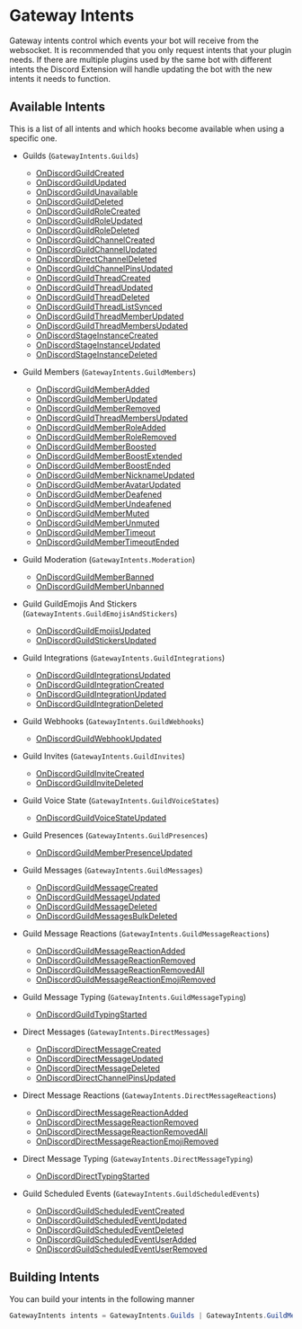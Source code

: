 # Gateway Intents

Gateway intents control which events your bot will receive from the websocket. 
It is recommended that you only request intents that your plugin needs.
If there are multiple plugins used by the same bot with different intents the Discord Extension will handle updating the bot with the new intents it needs to function.

## Available Intents

This is a list of all intents and which hooks become available when using a specific one.

* Guilds (`GatewayIntents.Guilds`)
    * [OnDiscordGuildCreated](Hooks.md#ondiscordguildcreated)
    * [OnDiscordGuildUpdated](Hooks.md#ondiscordguildupdated)
    * [OnDiscordGuildUnavailable](Hooks.md#ondiscordguildunavailable)
    * [OnDiscordGuildDeleted](Hooks.md#ondiscordguildchanneldeleted)
    * [OnDiscordGuildRoleCreated](Hooks.md#ondiscordguildrolecreated)
    * [OnDiscordGuildRoleUpdated](Hooks.md#ondiscordguildroleupdated)
    * [OnDiscordGuildRoleDeleted](Hooks.md#ondiscordguildroledeleted)
    * [OnDiscordGuildChannelCreated](Hooks.md#ondiscordguildchannelcreated)
    * [OnDiscordGuildChannelUpdated](Hooks.md#ondiscordguildchannelupdated)
    * [OnDiscordDirectChannelDeleted](Hooks.md#ondiscordguildchanneldeleted)
    * [OnDiscordGuildChannelPinsUpdated](Hooks.md#ondiscordguildchannelpinsupdated)
    * [OnDiscordGuildThreadCreated](Hooks.md#ondiscordguildthreadcreated)
    * [OnDiscordGuildThreadUpdated](Hooks.md#ondiscordguildthreadupdated)
    * [OnDiscordGuildThreadDeleted](Hooks.md#ondiscordguildthreaddeleted)
    * [OnDiscordGuildThreadListSynced](Hooks.md#ondiscordguildthreadlistsynced)
    * [OnDiscordGuildThreadMemberUpdated](Hooks.md#ondiscordguildthreadmemberupdated)
    * [OnDiscordGuildThreadMembersUpdated](Hooks.md#ondiscordguildthreadmembersupdated)
    * [OnDiscordStageInstanceCreated](Hooks.md#ondiscordstageinstancecreated)
    * [OnDiscordStageInstanceUpdated](Hooks.md#ondiscordstageinstanceupdated)
    * [OnDiscordStageInstanceDeleted](Hooks.md#ondiscordstageinstancedeleted)
    

* Guild Members (`GatewayIntents.GuildMembers`)
    * [OnDiscordGuildMemberAdded](Hooks.md#ondiscordguildmemberadded)
    * [OnDiscordGuildMemberUpdated](Hooks.md#ondiscordguildmemberupdated)
    * [OnDiscordGuildMemberRemoved](Hooks.md#ondiscordguildmemberremoved)
    * [OnDiscordGuildThreadMembersUpdated](Hooks.md#ondiscordguildthreadmembersupdated)
    * [OnDiscordGuildMemberRoleAdded](Hooks.md#OnDiscordGuildMemberRoleAdded)
    * [OnDiscordGuildMemberRoleRemoved](Hooks.md#OnDiscordGuildMemberRoleRemoved)
    * [OnDiscordGuildMemberBoosted](Hooks.md#OnDiscordGuildMemberBoosted)
    * [OnDiscordGuildMemberBoostExtended](Hooks.md#OnDiscordGuildMemberBoostExtended)
    * [OnDiscordGuildMemberBoostEnded](Hooks.md#OnDiscordGuildMemberBoostEnded)
    * [OnDiscordGuildMemberNicknameUpdated](Hooks.md#OnDiscordGuildMemberNicknameUpdated)
    * [OnDiscordGuildMemberAvatarUpdated](Hooks.md#OnDiscordGuildMemberAvatarUpdated)
    * [OnDiscordGuildMemberDeafened](Hooks.md#OnDiscordGuildMemberDeafened)
    * [OnDiscordGuildMemberUndeafened](Hooks.md#OnDiscordGuildMemberUndeafened)
    * [OnDiscordGuildMemberMuted](Hooks.md#OnDiscordGuildMemberMuted)
    * [OnDiscordGuildMemberUnmuted](Hooks.md#OnDiscordGuildMemberUnmuted)
    * [OnDiscordGuildMemberTimeout](Hooks.md#OnDiscordGuildMemberTimeout)
    * [OnDiscordGuildMemberTimeoutEnded](Hooks.md#OnDiscordGuildMemberTimeoutEnded)
    
* Guild Moderation (`GatewayIntents.Moderation`)
    * [OnDiscordGuildMemberBanned](Hooks.md#ondiscordguildmemberbanned)
    * [OnDiscordGuildMemberUnbanned](Hooks.md#ondiscordguildmemberunbanned)
    
* Guild GuildEmojis And Stickers (`GatewayIntents.GuildEmojisAndStickers`)
    * [OnDiscordGuildEmojisUpdated](Hooks.md#ondiscordguildemojisupdated)
    * [OnDiscordGuildStickersUpdated](Hooks.md#ondiscordguildstickersupdated)
    
* Guild Integrations (`GatewayIntents.GuildIntegrations`)
    * [OnDiscordGuildIntegrationsUpdated](Hooks.md#ondiscordguildintegrationsupdated)
    * [OnDiscordGuildIntegrationCreated](Hooks.md#ondiscordguildintegrationcreated)
    * [OnDiscordGuildIntegrationUpdated](Hooks.md#ondiscordguildintegrationupdated)
    * [OnDiscordGuildIntegrationDeleted](Hooks.md#ondiscordguildintegrationdeleted)

* Guild Webhooks (`GatewayIntents.GuildWebhooks`)
    * [OnDiscordGuildWebhookUpdated](Hooks.md#ondiscordguildwebhooksupdated)

* Guild Invites (`GatewayIntents.GuildInvites`)
    * [OnDiscordGuildInviteCreated](Hooks.md#ondiscordguildinvitecreated)
    * [OnDiscordGuildInviteDeleted](Hooks.md#ondiscordguildinvitedeleted)
    
* Guild Voice State (`GatewayIntents.GuildVoiceStates`)
    * [OnDiscordGuildVoiceStateUpdated](Hooks.md#ondiscordguildvoicestateupdated)

* Guild Presences (`GatewayIntents.GuildPresences`)
    * [OnDiscordGuildMemberPresenceUpdated](Hooks.md#ondiscordguildmemberpresenceupdated)

* Guild Messages (`GatewayIntents.GuildMessages`)
  * [OnDiscordGuildMessageCreated](Hooks.md#ondiscordguildmessagecreated)
  * [OnDiscordGuildMessageUpdated](Hooks.md#ondiscordguildmessageupdated)
  * [OnDiscordGuildMessageDeleted](Hooks.md#ondiscordguildmessagedeleted)
  * [OnDiscordGuildMessagesBulkDeleted](Hooks.md#ondiscordguildmessagesbulkdeleted)

* Guild Message Reactions (`GatewayIntents.GuildMessageReactions`)
  * [OnDiscordGuildMessageReactionAdded](Hooks.md#ondiscordguildmessagereactionadded)
  * [OnDiscordGuildMessageReactionRemoved](Hooks.md#ondiscordguildmessagereactionremoved)
  * [OnDiscordGuildMessageReactionRemovedAll](Hooks.md#ondiscordguildmessagereactionremovedall)
  * [OnDiscordGuildMessageReactionEmojiRemoved](Hooks.md#ondiscordguildmessagereactionemojiremoved)

* Guild Message Typing (`GatewayIntents.GuildMessageTyping`)
  * [OnDiscordGuildTypingStarted](Hooks.md#ondiscordguildtypingstarted)

* Direct Messages (`GatewayIntents.DirectMessages`)
  * [OnDiscordDirectMessageCreated](Hooks.md#ondiscorddirectmessagecreated)
  * [OnDiscordDirectMessageUpdated](Hooks.md#ondiscorddirectmessageupdated)
  * [OnDiscordDirectMessageDeleted](Hooks.md#ondiscorddirectmessagedeleted)
  * [OnDiscordDirectChannelPinsUpdated](Hooks.md#ondiscorddirectmessagechannelpinsupdated)

* Direct Message Reactions (`GatewayIntents.DirectMessageReactions`)
  * [OnDiscordDirectMessageReactionAdded](Hooks.md#ondiscorddirectmessagereactionadded)
  * [OnDiscordDirectMessageReactionRemoved](Hooks.md#ondiscorddirectmessagereactionremoved)
  * [OnDiscordDirectMessageReactionRemovedAll](Hooks.md#ondiscorddirectmessagereactionremovedall)
  * [OnDiscordDirectMessageReactionEmojiRemoved](Hooks.md#ondiscorddirectmessagereactionemojiremoved)

* Direct Message Typing (`GatewayIntents.DirectMessageTyping`)
  * [OnDiscordDirectTypingStarted](Hooks.md#ondiscorddirecttypingstarted)

* Guild Scheduled Events (`GatewayIntents.GuildScheduledEvents`)
  * [OnDiscordGuildScheduledEventCreated](Hooks.md#OnDiscordGuildScheduledEventCreated)
  * [OnDiscordGuildScheduledEventUpdated](Hooks.md#OnDiscordGuildScheduledEventUpdated)
  * [OnDiscordGuildScheduledEventDeleted](Hooks.md#OnDiscordGuildScheduledEventDeleted)
  * [OnDiscordGuildScheduledEventUserAdded](Hooks.md#OnDiscordGuildScheduledEventUserAdded)
  * [OnDiscordGuildScheduledEventUserRemoved](Hooks.md#OnDiscordGuildScheduledEventUserRemoved)

## Building Intents
You can build your intents in the following manner

```c#
GatewayIntents intents = GatewayIntents.Guilds | GatewayIntents.GuildMembers | GatewayIntents.GuildMessages | GatewayIntents.GuildMessageReactions | GatewayIntents.DirectMessageReactions | GatewayIntents.DirectMessages
```